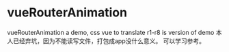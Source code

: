 # vueRouterAnimation
vueRouterAnimation a demo, css vue to translate
r1-r8 is version of demo
本人已经弃坑，因为不能读写文件，打包成app没什么意义。
可以学习参考。

